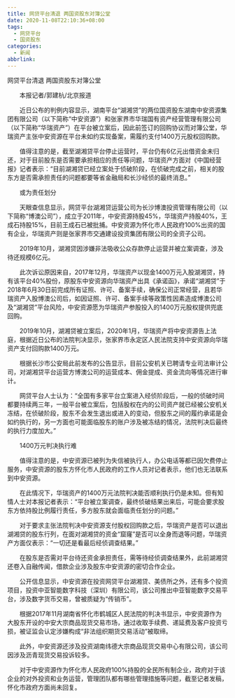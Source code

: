 ```yaml
---
title: 网贷平台清退 两国资股东对簿公堂
date: 2020-11-08T22:10:36+08:00
tags:
  - 网贷平台
  - 国资股东
categories:
  - 新闻
abbrlink:
---
```


网贷平台清退 两国资股东对簿公堂

　　本报记者/郭建杭/北京报道

　　近日公布的判例内容显示，湖南平台“湖湘贷”的两位国资股东湖南中安资源集团有限公司（以下简称“中安资源”）和张家界市华瑞国有资产经营管理有限公司（以下简称“华瑞资产”）在平台被立案后，因此前签订的回购协议而对簿公堂，华瑞资产主张中安资源在平台未如约实现备案，需履约支付1400万元股权回购款。

　　值得注意的是，截至湖湘贷平台停止运营时，平台仍有6亿元出借资金未归还，对于目前股东是否需要承担相应的责任等问题，华瑞资产方面对《中国经营报》记者表示：“目前湖湘贷已经立案处于侦破阶段，在侦破完成之前，相关的股东方是否需承担责任的问题都要等省金融局和长沙经侦的最终消息。”

　　或为责任划分

　　天眼查信息显示，网贷平台湖湘贷运营公司为长沙博澳投资管理有限公司（以下简称“博澳公司”），成立于2011年，中安资源持股45%，华瑞资产持股40%，王成石持股15%，目前王成石已被批捕。中安资源为怀化市人民政府100%出资的国有企业，华瑞资产则是张家界市交通建设投资集团有限公司的全资子公司。

　　2019年10月，湖湘贷因涉嫌非法吸收公众存款停止运营并被立案调查，涉及待还规模6亿元。

　　此次诉讼原因来自，2017年12月，华瑞资产以现金1400万元入股湖湘贷，持有该平台40%股份，原股东中安资源向华瑞资产出具《承诺函》，承诺“湖湘贷”于2018年6月30日前完成所有证照、许可、备案手续，确保公司正常经营，且若华瑞资产入股博澳公司后，如因证照、许可、备案手续等政策性因素造成博澳公司及“湖湘贷”平台风险，中安资源愿为华瑞资产参股投入的1400万元股权提供兜底回购。

　　2019年10月，湖湘贷被立案后，2020年1月，华瑞资产将中安资源告上法庭，根据近日公布的法院判决显示，张家界市永定区人民法院支持中安资源向华瑞资产支付回购款1400万元。

　　根据长沙市公安局此前发布的公告显示，目前公安机关已聘请专业司法审计公司，对湖湘贷平台运营方博澳公司的运营成本、佣金提成、资金流向等情况进行审计。

　　网贷平台人士认为：“全国有多家平台立案进入经侦阶段后，一般的侦破时间都要持续两三年，一般平台被立案后，包括股权在内的公司资产就已经被公安机关冻结，在侦破阶段，股东不会发生退出或进入的变动，但股东之间的履约承诺是会如约执行的，另一方面也可能面临股东的账户涉及被冻结的情况，法院判决后最终的执行力度加大。”

　　1400万元判决执行难

　　值得注意的是，中安资源已被列为失信被执行人，办公电话等都已因欠费停止服务，中安资源的股东方怀化市人民政府的工作人员对记者表示，他们也无法联系到中安资源。

　　在此情况下，华瑞资产的1400万元法院判决能否顺利执行仍是未知。但有知情人士对本报记者表示：“平台被立案调查，最终侦破结果出来后，可能会要求股东方依持股比例履行责任，多方股东就会面临责任划分的问题。”

　　对于要求主张法院判决中安资源支付股权回购款之后，华瑞资产是否可以退出湖湘贷的股东行列，在面对湖湘贷的资金“窟窿”是否可以全身而退等问题，华瑞资产方面仅表示：“一切还是看最后经侦调查结果。”

　　在股东是否需对平台待还资金承担责任，需等待经侦调查结果外，此前湖湘贷还卷入自融传闻，借款企业涉及股东中安资源的密切合作企业。

　　公开信息显示，中安资源在投资网贷平台湖湘贷、美债所之外，还有多个投资项目，投资中亚智能数字科技（深圳）有限公司，该公司推出中亚智能数字交易平台，涉及数字货币交易，曾被质疑为“传销币”。

　　根据2017年11月湖南省怀化市鹤城区人民法院的判决书显示，中安资源作为大股东开设的中安大宗商品现货交易市场，通过收取手续费、递延费及客户投资亏损，被证监会认定涉嫌构成“非法组织期货交易活动”被取缔。

　　此外，中安资源还涉及投资湖南纬德大宗商品现货交易中心有限公司，该公司因涉及沥青现货交易投诉较多。

　　对于中安资源作为怀化市人民政府100%持股的全民所有制企业，政府对于该企业的对外投资和业务运营，管理团队都有哪些管理措施等问题，截至记者发稿，怀化市政府方面尚未回复。